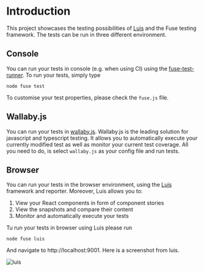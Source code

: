 # Introduction

This project showcases the testing possibilities of [Luis]() and the Fuse testing framework.
The tests can be run in three different environment.

## Console

You can run your tests in console (e.g. when using CI) using the [fuse-test-runner](https://github.com/fuse-box/fuse-test-runner). To run your tests, simply type 

```
node fuse test
```

To customise your test properties, please check the `fuse.js` file.

## Wallaby.js

You can run your tests in [wallaby.js](https://wallabyjs.com). Wallaby.js is the leading solution for javascript and typescript testing. It allows you to automatically execute your currently modified test as well as monitor your current test coverage. All you need to do, is select `wallaby.js` as your config file and run tests.

## Browser

You can run your tests in the browser environment, using the [Luis](http://github.com/tomitrescak/luis) framework and reporter. Moreover, Luis allows you to:

1. View your React components in form of component stories
2. View the snapshots and compare their content
3. Monitor and automatically execute your tests

Tu run your tests in browser using Luis please run

```
node fuse luis
```

And navigate to http://localhost:9001. Here is a screenshot from luis.

![luis](https://cloud.githubusercontent.com/assets/2682705/23295353/41a809ba-fac4-11e6-8464-b8690a38aa74.gif)
